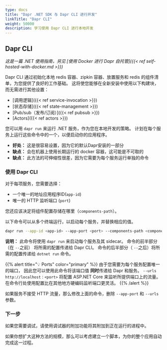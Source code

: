 ```yaml
---
type: docs
title: "Dapr .NET SDK 与 Dapr CLI 进行开发"
linkTitle: "Dapr CLI"
weight: 50000
description: 学习使用 Dapr CLI 进行本地开发
---
```


## Dapr CLI

*这是一篇 .NET 使用指南，另见 [使用 Docker 进行 Dapr 自托管]({{< ref self-hosted-with-docker.md >}})*

Dapr CLI 通过初始化本地 redis 容器、zipkin 容器、放置服务和 redis 的组件清单，为您提供了良好的工作基础。 这将使您能够在全新安装中使用以下构建块，而无需进行其他设置：

- [调用逻辑]({{< ref service-invocation >}})
- [状态存储]({{< ref state-management >}})
- [Pub/sub（发布/订阅）]({{< ref pubsub >}})
- [Actors]({{< ref actors >}})

您可以用 `dapr run` 来运行 .NET 服务，作为您在本地开发的策略。 计划在每个服务上运行这些命令中的一个，以便启动你的应用程序。

- **好处：** 这是很容易设置，因为它的默认Dapr安装的一部分
- **缺点：** 会在机器上使用长期运行的 docker 容器，这可能是不可取的
- **缺点：** 此方法的可伸缩性很差，因为它需要为每个服务运行单独的命令

### 使用 Dapr CLI

对于每项服务，您需要选择：

- 一个唯一的地址应用程序ID(`app-id`)
- 唯一的 HTTP 监听端口 (`port`)

您还应该决定将组件配置存储在哪里（`components-path`）。

以下命令可以从多个终端运行，以启动每个服务，并替换相应的值。

```sh
dapr run --app-id <app-id> --app-port <port> --components-path <components-path> -- dotnet run -p <project> --urls http://localhost:<port>
```

**说明：** 此命令将使用 `dapr run` 来启动每个服务及其 sidecar。 命令的前半部分（在 `--`之前） 将所需的配置传递给 Dapr CLI。 命令的后半部分（ `--`之后）将所需的配置传递给 `dotnet run` 命令。

{{% alert title="💡 Ports" color="primary" %}}
由于您需要为每个服务配置唯一的端口， 因此您可以使用此命令将该端口值 **同时**传递给 Dapr 和服务。 `--urls http://localhost：<port>` 将配置 ASP.NET Core 来监听所提供端口上的流量。 在命令行处使用配置比在其他地方硬编码监听端口更灵活。
{{% /alert %}}

如果服务不接受 HTTP 流量，那么修改上面的命令，删除 `--app-port` 和 `--urls` 参数。

### 下一步

如果您需要调试，请使用调试器的附加功能将其附加到正在运行的进程中。

如果你想扩大这种方法的规模，那么可以考虑建立一个脚本，为你的整个应用自动完成这一过程。
